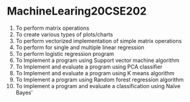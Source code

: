 # MachineLearing20CSE202

1. To perform matrix operations
2. To create various types of plots/charts
3. To perform vectorized implementation of simple matrix operations
4. To perform for single and multiple linear regression
5. To perform logistic regression program
6. To Implement a program using Support vector machine algorithm
7. To Implement and evaluate a program using PCA classifier
8. To Implement and evaluate a program using K means algorithm
9. To Implement a program using Random forest regression algorithm
10. To implement a program and evaluate a classification using Naïve Bayes’

